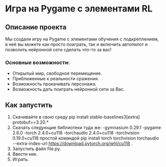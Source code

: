 # Игра на Pygame с элементами RL


## Описание проекта
Мы создали игру на Pygame c элементами обучения с подкреплением, в неё вы можете как просто поиграть, так и включить автопилот и позволить нейронной сети сделать что-то за вас!

### Основные возможности:

- Открытый мир, свободное перемещение.
- Приближенные к реальности сражения.
- Возможность прокачивать персонажа.
- Возможность дать поиграть нейронной сети за Вас.

## Как запустить

1. Скачивайте в свою среду pip install stable-baselines3[extra] protobuf==3.20.*
2. Скачать следующие библиотеки туда же:
-gymnasium 0.29.1
-pygame 2.6.0
-torch 2.4.0+cu118
-torchaudio 2.4.0+cu118
-torchvision 0.19.0+cu118
простой командой pip install torch torchvision torchaudio --extra-index-url https://download.pytorch.org/whl/cu118 .
3. Запустить файл file.py.
4. Ввести ник.
5. Играть.


